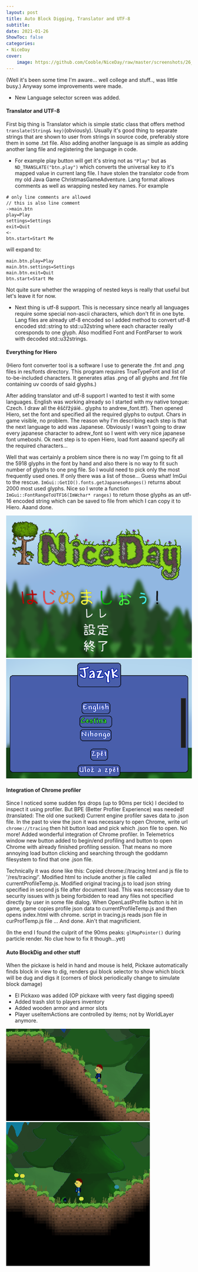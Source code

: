 ```yaml
---
layout: post
title: Auto Block Digging, Translator and UTF-8
subtitle: 
date: 2021-01-26
ShowToc: false
categories:
- NiceDay
cover: 
    image: https://github.com/Cooble/NiceDay/raw/master/screenshots/26_01_2021_gui_0.png
---
```

(Well it's been some time I'm aware... well college and stuff.., was little busy.) 
Anyway some improvements were made.

- New Language selector screen was added.

#### Translator and UTF-8
First big thing is Translator which is simple static class that offers method `translate(String& key)`(obviously). 
Usually it's good thing to separate strings that are shown to user from strings in source code, preferably store them in some .txt file.
Also adding another language is as simple as adding another lang file and registering the language in code.
- For example play button will get it's string not as `"Play"` 
but as `ND_TRANSLATE("btn.play")` which converts the universal key to it's mapped value in current lang file.
I have stolen the translator code from my old Java Game ChristmasGameAdventure.
Lang format allows comments as well as wrapping nested key names. For example 
```
# only line comments are allowed
// this is also line comment
->main.btn
play=Play
settings=Settings
exit=Quit
<-
btn.start=Start Me
```
will expand to:
```
main.btn.play=Play
main.btn.settings=Settings
main.btn.exit=Quit
btn.start=Start Me
```
Not quite sure whether the wrapping of nested keys is really that useful but let's leave it for now.

- Next thing is utf-8 support. This is necessary since nearly all languages require some special non-ascii characters, which don't fit in one byte.
Lang files are already utf-8 encoded so I added method to convert utf-8 encoded std::string to std::u32string where each character really coresponds to one glyph.
Also modified Font and FontParser to work with decoded std::u32strings.

#### Everything for Hiero
(Hiero font converter tool is a software I use to generate the .fnt and .png files in res/fonts directory. 
This program requires TrueTypeFont and list of to-be-included characters. 
It generates atlas .png of all glyphs and .fnt file containing uv coords of said glyphs.)
  

After adding translator and utf-8 support I wanted to test it with some languages.
English was working already so I started with my native tongue: Czech.
I draw all the ěščřžýáíé.. glyphs to andrew_font.ttf). Then opened Hiero, set the font and specified all the required glyphs to output.
Chars in game visible, no problem. 
The reason why I'm describing each step is that the next language to add was Japanese.
Obviously I wasn't going to draw every japanese character to adrew_font so I went with very nice japanese font umeboshi. 
Ok next step is to open Hiero, load font aaaand specify all the required characters... 
  
Well that was certainly a problem since there is no way I'm going to fit all the 5918 glyphs in the font by hand 
and also there is no way to fit such number of glyphs to one png file. So I would need to pick only the most frequently used ones.
If only there was a list of those... Guess what! ImGui to the rescue. `ImGui::GetIO().fonts.getJapaneseRanges()` returns about 2000 most used glyphs.
Nice so I wrote a function `ImGui::FontRangeToUTF16(ImWchar* ranges)`  to return those glyphs as an utf-16 encoded string which can be saved to file from which I can copy it to Hiero. Aaand done.
  
![Alt text](https://github.com/Cooble/NiceDay/raw/master/screenshots/26_01_2021_gui_0.png#center "Main gui") 
![Alt text](https://github.com/Cooble/NiceDay/raw/master/screenshots/26_01_2021_gui_1.png#center  "languages gui") 
  
#### Integration of Chrome profiler
Since I noticed some sudden fps drops (up to 90ms per tick) I decided to inspect it using profiler. 
But BPE (Better Profiler Experience) was needed! (translated: The old one sucked)
Current engine profiler saves data to .json file. 
In the past to view the json it was necessary to open Chrome, write url `chrome://tracing` 
then hit button load and pick which .json file to open. No more!
Added wonderful integration of Chrome profiler. In Telemetrics window
new button added to begin/end profiling and button to open Chrome with
already finished profiling session. That means no more annoying
load button clicking and searching through the goddamn filesystem to
find that one .json file. 
  
  
Technically it was done like this: Copied chrome://tracing
html and js file to '/res/tracing/'. Modified html to include another js file called
currentProfileTemp.js. Modified original tracing.js to load json string
specified in second js file after document load. This was
neccessary due to security issues with js being forbidden to read any
files not specified directly by user in some file dialog. When
OpenLastProfile button is hit in game, game copies profile json data to
currentProfileTemp.js and then opens index.html with chrome. script
in tracing.js reads json file in curProfTemp.js file ... And done.
Ain't that magnificient.

(In the end I found the culprit of the 90ms peaks: `glMapPointer()` during particle render. No clue how to fix it though...yet)
  
#### Auto BlockDig and other stuff
When the pickaxe is held in hand and mouse is held, Pickaxe automatically finds block in view to dig, 
renders gui block selector to show which block will be dug 
and digs it (corners of block periodically change to simulate block damage)
- El Pickaxo was added (OP pickaxe with veery fast digging speed)
- Added trash slot to players inventory
- Added wooden armor and armor slots
- Player useItemActions are controlled by items; not by WorldLayer anymore.
  
![Alt text](https://github.com/Cooble/NiceDay/raw/master/screenshots/26_01_2021_dig.gif#center "digging") 
![Alt text](https://github.com/Cooble/NiceDay/raw/master/screenshots/26_01_2021.gif#center "nagaretekutokinonakadedemo") 